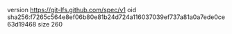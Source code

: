 version https://git-lfs.github.com/spec/v1
oid sha256:f7265c564e8ef06b80e81b24d724a116037039ef737a81a0a7ede0ce63d19468
size 260
